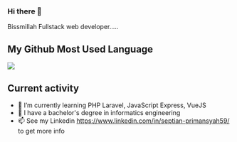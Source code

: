 ### Hi there 👋

Bissmillah Fullstack web developer.....

## My Github Most Used Language

<img src="https://github-readme-stats.vercel.app/api/top-langs/?username=septian59&theme=vue">

## Current activity

- 🌱 I’m currently learning PHP Laravel, JavaScript Express, VueJS
- 💼 I have a bachelor's degree in informatics engineering
- 📫 See my Linkedin https://www.linkedin.com/in/septian-primansyah59/ to get more info

<!-- 
- 🔭 I’m currently working on ...
- 👯 I’m looking to collaborate on ...
- 🤔 I’m looking for help with ...
- 💬 Ask me about ...
- 😄 Pronouns: ...
- ⚡ Fun fact: ...
-->

